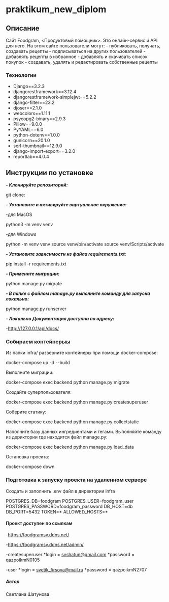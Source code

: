 # praktikum_new_diplom

## Описание

Сайт Foodgram, <Продуктовый помощник>. Это онлайн-сервис и API для него. На этом сайте пользователи могут:
    - публиковать, получать, создавать рецепты
    - подписываться на других пользователей
    - добавлять рецепты в избранное
    - добавлять и скачивать список покупок
    - создавать, удалять и редактировать собственные рецепты

### Технологии

* Django==3.2.3
* djangorestframework==3.12.4
* djangorestframework-simplejwt==5.2.2
* django-filter==23.2
* djoser==2.1.0
* webcolors==1.11.1
* psycopg2-binary==2.9.3
* Pillow==9.0.0
* PyYAML==6.0
* python-dotenv==1.0.0
* gunicorn==20.1.0
* sorl-thumbnail==12.9.0
* django-import-export==3.2.0
* reportlab==4.0.4

## Инструкции по установке

***- Клонируйте репозиторий:***

git clone:

***- Установите и активируйте виртуальное окружение:***

-для MacOS

python3 -m venv venv

-для Windows

python -m venv venv
source venv/bin/activate
source venv/Scripts/activate

***- Установите зависимости из файла requirements.txt:***

pip install -r requirements.txt

***- Примените миграции:***

python manage.py migrate

***- В папке с файлом manage.py выполните команду для запуска локально:***

python manage.py runserver

***- Локально Документация доступна по адресу:***

-http://127.0.0.1/api/docs/

### Собираем контейнерыы

Из папки infra/ разверните контейнеры при помощи docker-compose:

docker-compose up -d --build

Выполните миграции:

docker-compose exec backend python manage.py migrate

Создайте суперпользователя:

docker-compose exec backend python manage.py createsuperuser

Соберите статику:

docker-compose exec backend python manage.py collectstatic

Наполните базу данных ингредиентами и тегами. Выполняйте команду из дериктории где находится файл manage.py:

docker-compose exec backend python manage.py load_data

Остановка проекта:

docker-compose down

### Подготовка к запуску проекта на удаленном сервере

Cоздать и заполнить .env файл в директории infra

POSTGRES_DB=foodgram
POSTGRES_USER=foodgram_user
POSTGRES_PASSWORD=foodgram_password
DB_HOST=db
DB_PORT=5432
TOKEN=*
ALLOWED_HOSTS=*

#### Проект доступен по ссылкам

-https://foodgramsv.ddns.net/

-https://foodgramsv.ddns.net/admin/

-createsuperuser
    *login = svshatun@gmail.com
    *password = qazpoikmN0105

-user
    *login = svetik_firsova@mail.ru
    *password = qazpoikmN2707

##### Автор

Светлана Шатунова
